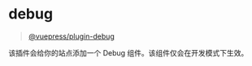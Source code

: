 # debug

> [@vuepress/plugin-debug](https://www.npmjs.com/package/@vuepress/plugin-debug)

该插件会给你的站点添加一个 Debug 组件。该组件仅会在开发模式下生效。
